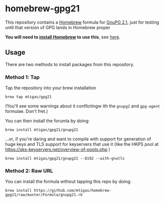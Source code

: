 # homebrew-gpg21

This repository contains a [Homebrew][brew] formula for [GnuPG 2.1](https://gnupg.org/faq/whats-new-in-2.1.html),
just for testing until that version of GPG lands in Homebrew proper

**You will need to [install Homebrew][brew_install] to use this**, see
[here][brew_install].

[brew]: http://mxcl.github.com/homebrew/
[brew_install]: https://github.com/mxcl/homebrew/wiki/installation

## Usage

There are two methods to install packages from this repository.

### Method 1: Tap

Tap the repository into your brew installation

```
brew tap mtigas/gpg21
```

(You'll see some warnings about it conflictingw ith the `gnupg2` and `gpg-agent`
formulae. Don't fret.)

You can then install the forumla by doing:

```
brew install mtigas/gpg21/gnupg21
```

...or, if you're daring and want to compile with support for generation of huge
keys and TLS support for keyservers that use it (like the HKPS pool
at https://sks-keyservers.net/overview-of-pools.php )

```
brew install mtigas/gpg21/gnupg21 --8192 --with-gnutls
```

### Method 2: Raw URL

You can install the formula without tapping this repo by doing:

```
brew install https://github.com/mtigas/homebrew-gpg21/raw/master/Formula/gnupg21.rb
```
